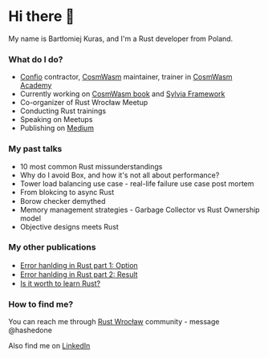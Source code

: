 # Hi there 👋

My name is Bartłomiej Kuras, and I'm a Rust developer from Poland.

### What do I do?

- [Confio](https://confio.gmbh/) contractor, [CosmWasm](https://github.com/CosmWasm) maintainer, trainer in [CosmWasm Academy](https://academy.cosmwasm.com/)
- Currently working on [CosmWasm book](https://cosmwasm.github.io/book/) and [Sylvia Framework](https://github.com/CosmWasm/sylvia)
- Co-organizer of Rust Wrocław Meetup
- Conducting Rust trainings
- Speaking on Meetups
- Publishing on [Medium](https://medium.com/@bart.k)

### My past talks

- 10 most common Rust missunderstandings
- Why do I avoid Box, and how it's not all about performance?
- Tower load balancing use case - real-life failure use case post mortem
- From blokcing to async Rust
- Borow checker demythed <img src="https://hatscripts.github.io/circle-flags/flags/pl.svg" width="15">
- Memory management strategies - Garbage Collector vs Rust Ownership model
- Objective designs meets Rust

### My other publications

- [Error hanlding in Rust part 1: Option](https://bulldogjob.pl/readme/obsluga-bledow-w-jezyku-rust-cz-1-option) <img src="https://hatscripts.github.io/circle-flags/flags/pl.svg" width="15">
- [Error hanlding in Rust part 2: Result](https://bulldogjob.pl/readme/obsluga-bledow-w-jezyku-rust-cz-2-result) <img src="https://hatscripts.github.io/circle-flags/flags/pl.svg" width="15">
- [Is it worth to learn Rust?](https://geek.justjoin.it/jezyk-rust) <img src="https://hatscripts.github.io/circle-flags/flags/pl.svg" width="15">

### How to find me?

You can reach me through [Rust Wrocław](https://www.rust-wroclaw.pl/) community - message @hashedone

Also find me on [LinkedIn](https://www.linkedin.com/in/bart%C5%82omiej-kuras-94322ab0/)
